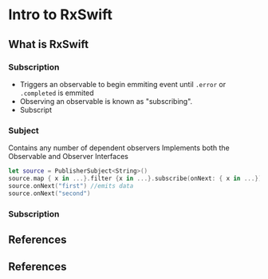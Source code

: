 # Intro to RxSwift

## What is RxSwift


### Subscription
- Triggers an observable to begin emmiting event until `.error` or `.completed` is emmited
- Observing an observable is known as "subscribing".
- Subscript

### Subject
Contains any number of dependent observers
Implements both the Observable and Observer Interfaces

```swift
let source = PublisherSubject<String>()
source.map { x in ...}.filter {x in ...}.subscribe(onNext: { x in ...})
source.onNext("first") //emits data
source.onNext("second")
```

### Subscription


## References


## References

